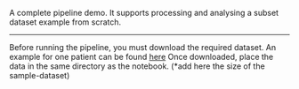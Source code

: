 A complete pipeline demo. It supports processing and analysing a subset dataset example from scratch.

---

Before running the pipeline, you must download the required dataset. An example for one patient can be found [here](https://drive.google.com/drive/u/0/folders/1HyPIAKVM44XB4ef_h-1_CQiGHmveWTID)
Once downloaded, place the data in the same directory as the notebook. (*add here the size of the sample-dataset)

